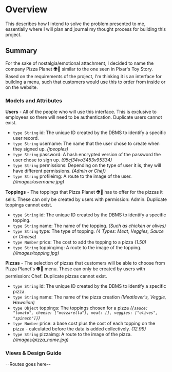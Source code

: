 # Overview
This describes how I intend to solve the problem presented to me, essentially where I will plan and journal my thought process for building this project. 

## Summary
For the sake of nostalgia/emotional attachment, I decided to name the company Pizza Planet :alien::pizza: similar to the one seen in Pixar's Toy Story. Based on the requirements of the project, I'm thinking it is an interface for building a menu, such that customers would use this to order from inside or on the website.

### Models and Attributes
**Users** - All of the people who will use this interface. This is exclusive to employees so there will need to be authentication. Duplicate users cannot exist. 
- `type String` id: The unique ID created by the DBMS to identify a specific user record. 
- `type String` username: The name that the user chose to create when they signed up. *(jpeoples)* 
- `type String` password: A hash encrypted version of the password the user chose to sign up. *(95cj34vo3453v95334)* 
- `type String` permissions: Depending on the type of user it is, they will have different permissions. *(Admin or Chef)* 
- `type String` profileimg: A route to the image of the user. *(/images/username.jpg)* 

**Toppings** - The toppings that Pizza Planet :alien::pizza: has to offer for the pizzas it sells. These can only be created by users with permission: Admin. Duplicate toppings cannot exist. 
- `type String` id: The unique ID created by the DBMS to identify a specific topping.
- `type String` name: The name of the topping. *(Such as chicken or olives)* 
- `type String` type: The type of topping. *(4 Types: Meat, Veggies, Sauce or Cheese)* 
- `type Number` price: The cost to add the topping to a pizza *(1.50)* 
- `type String` toppingimg: A route to the image of the topping. *(/images/topping.jpg)*  

**Pizzas** - The selection of pizzas that customers will be able to choose from Pizza Planet's :alien::pizza: menu. These can only be created by users with permission: Chef. Duplicate pizzas cannot exist. 
- `type String` id: The unique ID created by the DBMS to identify a specific pizza. 
- `type String` name: The name of the pizza creation *(Meatlover's, Veggie, Hawaiian)* 
- `type Object` toppings: The toppings chosen for a pizza *(`{sauce: "tomato", cheese: ["mozzarella"], meat: [], veggies: ["olives", "spinach"]}`)* 
- `type Number` price: a base cost plus the cost of each topping on the pizza - calculated before the data is added collectively. *(12.99)* 
- `type String` pizzaimg: A route to the image of the pizza. *(/images/pizza_name.jpg)*

### Views & Design Guide

--Routes goes here--